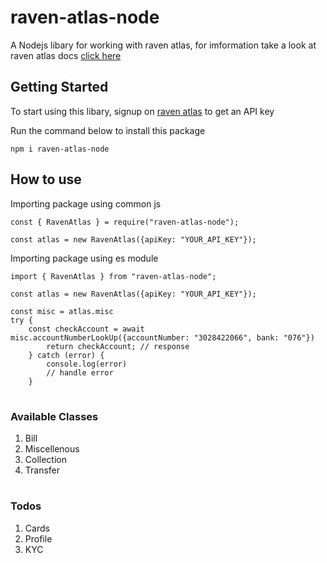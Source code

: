 # raven-atlas-node

A Nodejs libary for working with raven atlas, for imformation take a look at raven atlas docs [click here](https://raven-atlas.readme.io)

## Getting Started

To start using this libary, signup on [raven atlas](https://dash.readme.com/to/raven-atlas/signup) to get an API key

Run the command below to install this package

`npm i raven-atlas-node`

## How to use

Importing package using common js
```
const { RavenAtlas } = require("raven-atlas-node");

const atlas = new RavenAtlas({apiKey: "YOUR_API_KEY"});

```
Importing package using es module
```
import { RavenAtlas } from "raven-atlas-node";

const atlas = new RavenAtlas({apiKey: "YOUR_API_KEY"});

```

```
const misc = atlas.misc
try {
    const checkAccount = await misc.accountNumberLookUp({accountNumber: "3028422066", bank: "076"})
        return checkAccount; // response
    } catch (error) {
        console.log(error)
        // handle error
    }

```
#
### Available Classes

1. Bill
2. Miscellenous
3. Collection
4. Transfer
#
### Todos                                                                                                                                                 

1. Cards
2. Profile
3. KYC

